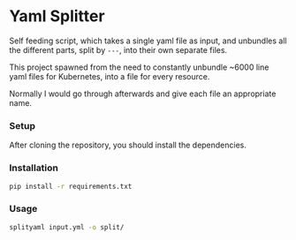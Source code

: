# Yaml Splitter

Self feeding script, which takes a single yaml file as input, and unbundles all the different parts, split by `---`, into their own separate files.

This project spawned from the need to constantly unbundle ~6000 line yaml files for Kubernetes, into a file for every resource.

Normally I would go through afterwards and give each file an appropriate name.

### Setup

After cloning the repository, you should install the dependencies. 

### Installation

```bash
pip install -r requirements.txt
```

### Usage

```bash
splityaml input.yml -o split/
```

